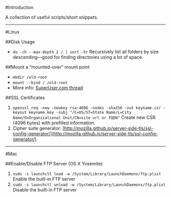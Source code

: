 #Introduction

A collection of useful scripts/short snippets.

-----

#Linux

##Disk Usage

- `du -ch --max-depth 2 / | sort -hr` Recursively list all folders by size descending—good for finding directories using a lot of space.

##Mount a “mounted-over” mount point

- `mkdir /old-root`
- `mount --bind / /old-root`
- More info: [SuperUser.com thread](http://superuser.com/a/200697)


##SSL Certificates
1. `openssl req -new -newkey rsa:4096 -nodes -sha256 -out keyname.csr -keyout keyname.key -subj "/C=US/ST=State Name/L=City Name/O=Organizational Unit/CN=site url or FQDN"` Create new CSR (4096 bytes) with prefilled information.
2. Cipher suite generator: [http://mozilla.github.io/server-side-tls/ssl-config-generator/](http://mozilla.github.io/server-side-tls/ssl-config-generator/)

-----

#Mac

##Enable/Disable FTP Server (OS X Yosemite)
1. `sudo -s launchctl load -w /System/Library/LaunchDaemons/ftp.plist` Enable the built-in FTP server
2. `sudo -s launchctl unload -w /System/Library/LaunchDaemons/ftp.plist` Disable the built-in FTP server
